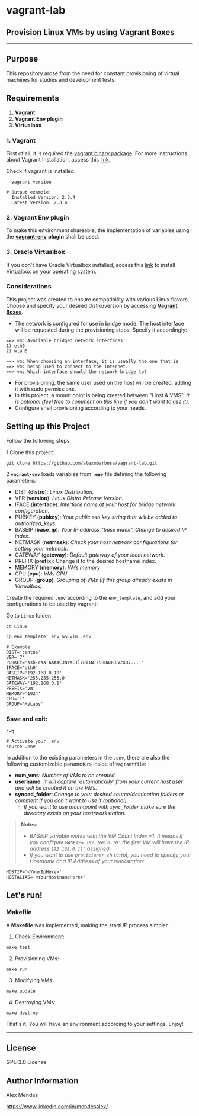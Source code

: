 # vagrant-lab

## Provision Linux VMs by using Vagrant Boxes

---

## **Purpose**

This repository arose from the need for constant provisioning of virtual machines for studies and development tests.

## **Requirements**

1. **Vagrant**
2. **Vagrant Env plugin**
3. **Virtualbox**

### 1. **Vagrant**

First of all, it is required the [vagrant binary package](https://developer.hashicorp.com/vagrant/downloads). For more instructions about Vagrant Installation, access this [link](https://developer.hashicorp.com/vagrant/tutorials/getting-started/getting-started-install?product_intent=vagrant).

  Check if vagrant is installed.

```shell
  vagrant version
```

```shell
# Output example:
  Installed Version: 2.3.4
  Latest Version: 2.3.4
```

### 2. **Vagrant Env** plugin

To make this environment shareable, the implementation of variables using the [**vagrant-env**](https://github.com/gosuri/vagrant-env) **plugin** shall be used.

### 3. **Oracle Virtualbox**

If you don't have Oracle Virtualbox installed, access this [link](https://www.virtualbox.org/wiki/Downloads) to install Virtualbox on your operating system.

### **Considerations**

This project was created to ensure compatibility with various Linux flavors. Choose and specify your desired distro/version by accessing **[Vagrant Boxes](https://app.vagrantup.com/)**.

- The network is configured for use in bridge mode. The host interface will be requested during the provisioning steps. Specify it accordingly:

```shell
==> vm: Available bridged network interfaces:
1) eth0
2) wlan0

==> vm: When choosing an interface, it is usually the one that is
==> vm: being used to connect to the internet.
==> vm: Which interface should the network bridge to?
```

- For provisioning, the same user used on the host will be created, adding it with sudo permissions.
- In this project, a mount point is being created between "Host & VMS". *It is optional (feel free to comment on this line if you don't want to use it)*.
- Configure shell provisioning according to your needs.

## **Setting up this Project**

Follow the following steps:

1 Clone this project:

```shell
git clone https://github.com/alexmbarbosa/vagrant-lab.git
```

2 **`vagrant-env`** loads variables from **`.env`** file defining the following parameters:

- DIST (**distro**): *Linux Distribution.*
- VER (**version**): *Linux Distro Release Version.*
- IFACE (**interface**): *Interface name of your host for bridge network configuration.*
- PUBKEY (**pubkey**): *Your public ssh key string that will be added to authorized_keys.*
- BASEIP (**base_ip**): *Your IP address "base index". Change to desired IP index*.
- NETMASK (**netmask**): *Check your host network configurations for setting your netmask.*
- GATEWAY (**gateway**): *Default gateway of your local network.*
- PREFIX (**prefix**): Change it to the desired hostname index.
- MEMORY (**memory**): *VMs memory*
- CPU (**cpu**): *VMs CPU*
- GROUP (**group**): *Grouping of VMs (If this group already exists in Virtualbox)*

Create the required `.env` according to the `env_template`, and add your configurations to be used by vagrant:

Go to `Linux` folder:

```shell
cd Linux
```

```shell
cp env_template .env && vim .env
```

```shell
# Example
DIST='centos'
VER='7'
PUBKEY='ssh-rsa AAAAC3NzaC1lZDI1NTE5BBADE6VZXR7....'
IFACE='eth0'
BASEIP='192.168.0.10'
NETMASK='255.255.255.0'
GATEWAY='192.168.0.1'
PREFIX='vm'
MEMORY='1024'
CPU='1'
GROUP='MyLabs'
```

### Save and exit:
```shell
:wq
```

```shell
# Activate your .env
source .env
```

In addition to the existing parameters in the `.env`, there are also the following customizable parameters inside of `Vagrantfile`:

- **num_vms**:  *Number of VMs to be created.*
- **username**: *It will capture 'automatically' from your current host user and will be created it on the VMs.*
- **synced_folder**: *Change to your desired source/destination folders or comment if you don't want to use it (optional)*.
  - *If you want to use mountpoint with `sync_folder` make sure the directory exists on your host/workstation.*

> **Notes:**
> * *BASEIP variable works with the VM Count Index +1. It means if you configure `BASEIP='192.168.0.10'` the first VM will have the IP address `192.168.0.11'` assigned.*
> * *If you want to use `provisioner.sh` script, you need to specify your Hostname and IP Address of your workstation:*

```shell
HOSTIP='<YourIpHere>'
HOSTALIAS='<YourHostnameHere>'
```

## **Let's run!**

### **Makefile**
A **Makefile** was implemented, making the startUP process simpler.

1) Check Environment:

```shell
make test
```

2) Provisioning VMs:

```shell
make run
```

3) Modifying VMs:

```shell
make update
```

4) Destroying VMs:

```shell
make destroy
```
That's it. You will have an environment according to your settings. Enjoy!

---

License
-------

GPL-3.0 License

Author Information
------------------

Alex Mendes

<https://www.linkedin.com/in/mendesalex/>
